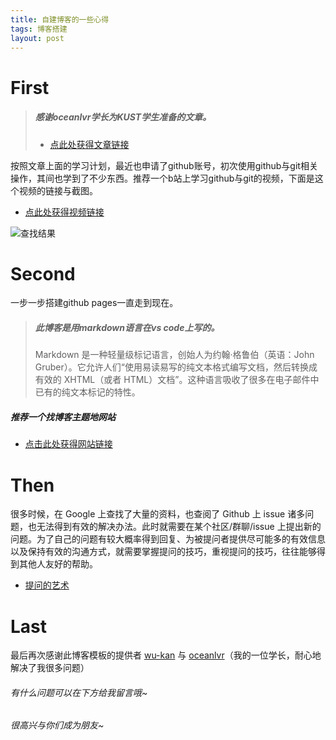 ```yaml
---
title: 自建博客的一些心得
tags: 博客搭建
layout: post
---
```

# First
> ##### 感谢oceanlvr学长为KUST学生准备的文章。
>- [点此处获得文章链接](https://github.com/oceanlvr/2020-kust)

按照文章上面的学习计划，最近也申请了github账号，初次使用github与git相关操作，其间也学到了不少东西。推荐一个b站上学习github与git的视频，下面是这个视频的链接与截图。
- [点此处获得视频链接](https://www.bilibili.com/video/av10475153?from=search&seid=11451839894504175846)

![查找结果](https://img-blog.csdnimg.cn/20200224174218578.PNG?x-oss-process=image/watermark,type_ZmFuZ3poZW5naGVpdGk,shadow_10,text_aHR0cHM6Ly9ibG9nLmNzZG4ubmV0L0Fkb3JhYmxlRGV2aWw=,size_16,color_FFFFFF,t_70)
# Second
一步一步搭建github pages一直走到现在。
> ##### 此博客是用markdown语言在vs code上写的。
> Markdown 是一种轻量级标记语言，创始人为约翰·格鲁伯（英语：John Gruber）。它允许人们“使用易读易写的纯文本格式编写文档，然后转换成有效的 XHTML（或者 HTML）文档”。这种语言吸收了很多在电子邮件中已有的纯文本标记的特性。
##### 推荐一个找博客主题地网站
- [点击此处获得网站链接](http://jekyllthemes.org/)
# Then
很多时候，在 Google 上查找了大量的资料，也查阅了 Github 上 issue 诸多问题，也无法得到有效的解决办法。此时就需要在某个社区/群聊/issue 上提出新的问题。为了自己的问题有较大概率得到回复、为被提问者提供尽可能多的有效信息以及保持有效的沟通方式，就需要掌握提问的技巧，重视提问的技巧，往往能够得到其他人友好的帮助。
- [提问的艺术](https://github.com/ryanhanwu/How-To-Ask-Questions-The-Smart-Way)
# Last
最后再次感谢此博客模板的提供者
 [wu-kan](https://wu-kan.cn/)
与
 [oceanlvr](https://adameta.top/)（我的一位学长，耐心地解决了我很多问题）<br/>

###### 有什么问题可以在下方给我留言哦~<br/>

###### 很高兴与你们成为朋友~

